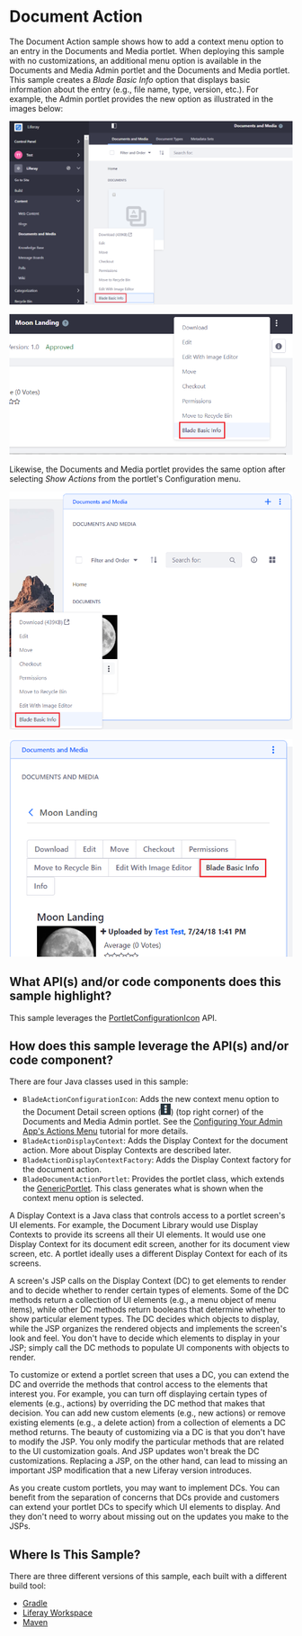 # Document Action [](id=document-action)

The Document Action sample shows how to add a context menu option to an entry in
the Documents and Media portlet. When deploying this sample with no
customizations, an additional menu option is available in the Documents and
Media Admin portlet and the Documents and Media portlet. This sample creates a
*Blade Basic Info* option that displays basic information about the entry (e.g.,
file name, type, version, etc.). For example, the Admin portlet provides the new
option as illustrated in the images below:

![Figure 1: The new *Blade Basic Info* option is available from the entry's Options menu.](../../../images/documents-and-media-admin-portlet.png)

![Figure 2: The new option is also available from the portlet's Document Details.](../../../images/documents-and-media-admin-portlet-detail.png)

Likewise, the Documents and Media portlet provides the same option after
selecting *Show Actions* from the portlet's Configuration menu.

![Figure 3: You can access the new *Blade Basic Info* option from the Documents and Media portlet added to a page.](../../../images/documents-and-media-portlet.png)

![Figure 4: The Documents And Media portlet provides the option from its Document Detail too.](../../../images/documents-and-media-portlet-detail.png)

## What API(s) and/or code components does this sample highlight? [](id=what-apis-and-or-code-components-does-this-sample-highlight)

This sample leverages the
[PortletConfigurationIcon](@product-ref@/portal-kernel/com/liferay/portal/kernel/portlet/configuration/icon/PortletConfigurationIcon.html)
API.

## How does this sample leverage the API(s) and/or code component? [](id=how-does-this-sample-leverage-the-apis-and-or-code-component)

There are four Java classes used in this sample:

- `BladeActionConfigurationIcon`: Adds the new context menu option to the
   Document Detail screen options (![Options](../../../images/icon-options.png))
   (top right corner) of the Documents and Media Admin portlet. See the
   [Configuring Your Admin App's Actions Menu](/develop/tutorials/-/knowledge_base/7-0/configuring-your-admin-apps-actions-menu)
   tutorial for more details.
- `BladeActionDisplayContext`: Adds the Display Context for the document action.
   More about Display Contexts are described later.
- `BladeActionDisplayContextFactory`: Adds the Display Context factory for the
   document action.
- `BladeDocumentActionPortlet`: Provides the portlet class, which extends the
   [GenericPortlet](https://portals.apache.org/pluto/portlet-2.0-apidocs/javax/portlet/GenericPortlet.html).
   This class generates what is shown when the context menu option is selected.

A Display Context is a Java class that controls access to a portlet screen's UI
elements. For example, the Document Library would use Display Contexts to
provide its screens all their UI elements. It would use one Display Context for
its document edit screen, another for its document view screen, etc. A portlet
ideally uses a different Display Context for each of its screens.

A screen's JSP calls on the Display Context (DC) to get elements to render and
to decide whether to render certain types of elements. Some of the DC methods
return a collection of UI elements (e.g., a menu object of menu items), while
other DC methods return booleans that determine whether to show particular
element types. The DC decides which objects to display, while the JSP organizes
the rendered objects and implements the screen's look and feel. You don't have
to decide which elements to display in your JSP; simply call the DC methods to
populate UI components with objects to render.

To customize or extend a portlet screen that uses a DC, you can extend the DC
and override the methods that control access to the elements that interest you.
For example, you can turn off displaying certain types of elements (e.g.,
actions) by overriding the DC method that makes that decision. You can add new
custom elements (e.g., new actions) or remove existing elements (e.g., a delete
action) from a collection of elements a DC method returns. The beauty of
customizing via a DC is that you don't have to modify the JSP. You only modify
the particular methods that are related to the UI customization goals. And JSP
updates won't break the DC customizations. Replacing a JSP, on the other hand,
can lead to missing an important JSP modification that a new Liferay version
introduces.

As you create custom portlets, you may want to implement DCs. You can benefit
from the separation of concerns that DCs provide and customers can extend your
portlet DCs to specify which UI elements to display. And they don't need to
worry about missing out on the updates you make to the JSPs.

## Where Is This Sample? [](id=where-is-this-sample)
   
There are three different versions of this sample, each built with a different
build tool:
   
- [Gradle](https://github.com/liferay/liferay-blade-samples/tree/7.0/gradle/extensions/document-action)
- [Liferay Workspace](https://github.com/liferay/liferay-blade-samples/tree/7.0/liferay-workspace/extensions/document-action)
- [Maven](https://github.com/liferay/liferay-blade-samples/tree/7.0/maven/extensions/document-action)
